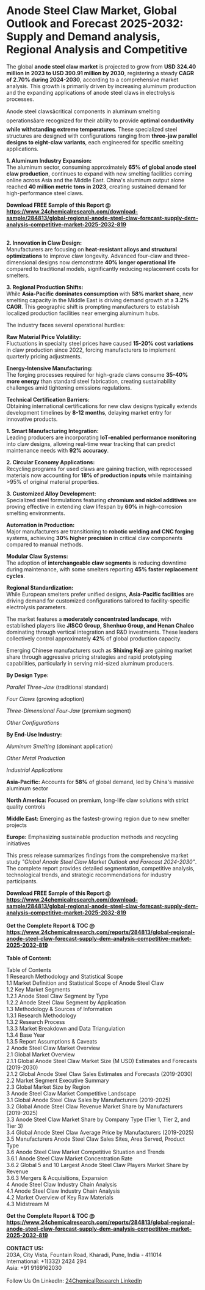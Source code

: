 <h1>Anode Steel Claw Market, Global Outlook and Forecast 2025-2032: Supply and Demand analysis, Regional Analysis and Competitive</h1><p>The global <strong>anode steel claw market</strong> is projected to grow from <strong>USD 324.40 million in 2023 to USD 390.91 million by 2030</strong>, registering a steady <strong>CAGR of 2.70% during 2024-2030</strong>, according to a comprehensive market analysis. This growth is primarily driven by increasing aluminum production and the expanding applications of anode steel claws in electrolysis processes.</p><p>Anode steel clawsâcritical components in aluminum smelting operationsâare recognized for their ability to provide <strong>optimal conductivity while withstanding extreme temperatures</strong>. These specialized steel structures are designed with configurations ranging from <strong>three-jaw parallel designs to eight-claw variants</strong>, each engineered for specific smelting applications.</p><p><strong>1. Aluminum Industry Expansion:</strong><br>
The aluminum sector, consuming approximately <strong>65% of global anode steel claw production</strong>, continues to expand with new smelting facilities coming online across Asia and the Middle East. China's aluminum output alone reached <strong>40 million metric tons in 2023</strong>, creating sustained demand for high-performance steel claws.</p><div><b>Download FREE Sample of this Report @ 
            <a href="https://www.24chemicalresearch.com/download-sample/284813/global-regional-anode-steel-claw-forecast-supply-dem-analysis-competitive-market-2025-2032-819">
            https://www.24chemicalresearch.com/download-sample/284813/global-regional-anode-steel-claw-forecast-supply-dem-analysis-competitive-market-2025-2032-819</a></b></div><br><p><strong>2. Innovation in Claw Design:</strong><br>
Manufacturers are focusing on <strong>heat-resistant alloys and structural optimizations</strong> to improve claw longevity. Advanced four-claw and three-dimensional designs now demonstrate <strong>40% longer operational life</strong> compared to traditional models, significantly reducing replacement costs for smelters.</p><p><strong>3. Regional Production Shifts:</strong><br>
While <strong>Asia-Pacific dominates consumption</strong> with <strong>58% market share</strong>, new smelting capacity in the Middle East is driving demand growth at a <strong>3.2% CAGR</strong>. This geographic shift is prompting manufacturers to establish localized production facilities near emerging aluminum hubs.</p><p>The industry faces several operational hurdles:</p><p><strong>Raw Material Price Volatility:</strong><br>
    Fluctuations in specialty steel prices have caused <strong>15-20% cost variations</strong> in claw production since 2022, forcing manufacturers to implement quarterly pricing adjustments.</p><p><strong>Energy-Intensive Manufacturing:</strong><br>
    The forging processes required for high-grade claws consume <strong>35-40% more energy</strong> than standard steel fabrication, creating sustainability challenges amid tightening emissions regulations.</p><p><strong>Technical Certification Barriers:</strong><br>
    Obtaining international certifications for new claw designs typically extends development timelines by <strong>8-12 months</strong>, delaying market entry for innovative products.</p><p><strong>1. Smart Manufacturing Integration:</strong><br>
Leading producers are incorporating <strong>IoT-enabled performance monitoring</strong> into claw designs, allowing real-time wear tracking that can predict maintenance needs with <strong>92% accuracy</strong>.</p><p><strong>2. Circular Economy Applications:</strong><br>
Recycling programs for used claws are gaining traction, with reprocessed materials now accounting for <strong>18% of production inputs</strong> while maintaining &gt;95% of original material properties.</p><p><strong>3. Customized Alloy Development:</strong><br>
Specialized steel formulations featuring <strong>chromium and nickel additives</strong> are proving effective in extending claw lifespan by <strong>60%</strong> in high-corrosion smelting environments.</p><p><strong>Automation in Production:</strong><br>
    Major manufacturers are transitioning to <strong>robotic welding and CNC forging</strong> systems, achieving <strong>30% higher precision</strong> in critical claw components compared to manual methods.</p><p><strong>Modular Claw Systems:</strong><br>
    The adoption of <strong>interchangeable claw segments</strong> is reducing downtime during maintenance, with some smelters reporting <strong>45% faster replacement cycles</strong>.</p><p><strong>Regional Standardization:</strong><br>
    While European smelters prefer unified designs, <strong>Asia-Pacific facilities</strong> are driving demand for customized configurations tailored to facility-specific electrolysis parameters.</p><p>The market features a <strong>moderately concentrated landscape</strong>, with established players like <strong>JISCO Group, Shenhuo Group, and Henan Chalco</strong> dominating through vertical integration and R&amp;D investments. These leaders collectively control approximately <strong>42%</strong> of global production capacity.</p><p>Emerging Chinese manufacturers such as <strong>Shixing Keji</strong> are gaining market share through aggressive pricing strategies and rapid prototyping capabilities, particularly in serving mid-sized aluminum producers.</p><p><strong>By Design Type:</strong></p><p><em>Parallel Three-Jaw</em> (traditional standard)</p><p><em>Four Claws</em> (growing adoption)</p><p><em>Three-Dimensional Four-Jaw</em> (premium segment)</p><p><em>Other Configurations</em></p><p><strong>By End-Use Industry:</strong></p><p><em>Aluminum Smelting</em> (dominant application)</p><p><em>Other Metal Production</em></p><p><em>Industrial Applications</em></p><p><strong>Asia-Pacific:</strong> Accounts for <strong>58%</strong> of global demand, led by China's massive aluminum sector</p><p><strong>North America:</strong> Focused on premium, long-life claw solutions with strict quality controls</p><p><strong>Middle East:</strong> Emerging as the fastest-growing region due to new smelter projects</p><p><strong>Europe:</strong> Emphasizing sustainable production methods and recycling initiatives</p><p>This press release summarizes findings from the comprehensive market study <em>"Global Anode Steel Claw Market Outlook and Forecast 2024-2030"</em>. The complete report provides detailed segmentation, competitive analysis, technological trends, and strategic recommendations for industry participants.</p><div><b>Download FREE Sample of this Report @ 
            <a href="https://www.24chemicalresearch.com/download-sample/284813/global-regional-anode-steel-claw-forecast-supply-dem-analysis-competitive-market-2025-2032-819">
            https://www.24chemicalresearch.com/download-sample/284813/global-regional-anode-steel-claw-forecast-supply-dem-analysis-competitive-market-2025-2032-819</a></b></div><br><div><b>Get the Complete Report & TOC @ 
            <a href="https://www.24chemicalresearch.com/reports/284813/global-regional-anode-steel-claw-forecast-supply-dem-analysis-competitive-market-2025-2032-819">
            https://www.24chemicalresearch.com/reports/284813/global-regional-anode-steel-claw-forecast-supply-dem-analysis-competitive-market-2025-2032-819</a></b></div><br>
            <b>Table of Content:</b><p>Table of Contents<br />
1 Research Methodology and Statistical Scope<br />
1.1 Market Definition and Statistical Scope of Anode Steel Claw<br />
1.2 Key Market Segments<br />
1.2.1 Anode Steel Claw Segment by Type<br />
1.2.2 Anode Steel Claw Segment by Application<br />
1.3 Methodology & Sources of Information<br />
1.3.1 Research Methodology<br />
1.3.2 Research Process<br />
1.3.3 Market Breakdown and Data Triangulation<br />
1.3.4 Base Year<br />
1.3.5 Report Assumptions & Caveats<br />
2 Anode Steel Claw Market Overview<br />
2.1 Global Market Overview<br />
2.1.1 Global Anode Steel Claw Market Size (M USD) Estimates and Forecasts (2019-2030)<br />
2.1.2 Global Anode Steel Claw Sales Estimates and Forecasts (2019-2030)<br />
2.2 Market Segment Executive Summary<br />
2.3 Global Market Size by Region<br />
3 Anode Steel Claw Market Competitive Landscape<br />
3.1 Global Anode Steel Claw Sales by Manufacturers (2019-2025)<br />
3.2 Global Anode Steel Claw Revenue Market Share by Manufacturers (2019-2025)<br />
3.3 Anode Steel Claw Market Share by Company Type (Tier 1, Tier 2, and Tier 3)<br />
3.4 Global Anode Steel Claw Average Price by Manufacturers (2019-2025)<br />
3.5 Manufacturers Anode Steel Claw Sales Sites, Area Served, Product Type<br />
3.6 Anode Steel Claw Market Competitive Situation and Trends<br />
3.6.1 Anode Steel Claw Market Concentration Rate<br />
3.6.2 Global 5 and 10 Largest Anode Steel Claw Players Market Share by Revenue<br />
3.6.3 Mergers & Acquisitions, Expansion<br />
4 Anode Steel Claw Industry Chain Analysis<br />
4.1 Anode Steel Claw Industry Chain Analysis<br />
4.2 Market Overview of Key Raw Materials<br />
4.3 Midstream M</p><div><b>Get the Complete Report & TOC @ 
            <a href="https://www.24chemicalresearch.com/reports/284813/global-regional-anode-steel-claw-forecast-supply-dem-analysis-competitive-market-2025-2032-819">
            https://www.24chemicalresearch.com/reports/284813/global-regional-anode-steel-claw-forecast-supply-dem-analysis-competitive-market-2025-2032-819</a></b></div><br><b>CONTACT US:</b><br>
            203A, City Vista, Fountain Road, Kharadi, Pune, India - 411014<br>
            International: +1(332) 2424 294<br>
            Asia: +91 9169162030 <br><br>
            Follow Us On LinkedIn: <a href="https://www.linkedin.com/company/24chemicalresearch/">24ChemicalResearch LinkedIn</a>
